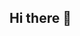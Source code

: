 ## Hi there 👋

<!--
**GDavis35Coder/GDavis35Coder** is a ✨ _special_ ✨ repository because its `README.md` (this file) appears on your GitHub profile.

Here are some ideas to get you started:

- 🔭 I’m currently working on a couple of projects, a simple runner game, a driving game & a zombie horde game.
- 🌱 I’m currently learning all aspects that are associated with game development & software development with C#, Unity & Visual Studio
- 👯 I’m looking to collaborate on games or software development.
- 🤔 I’m looking for help with gaining experiance in developing to land my first job as a developer.
- 💬 Ask me about anything
- 📫 How to reach me, linkedin - https://www.linkedin.com/in/gareth-davis-876334332/
- 😄 Pronouns He
- ⚡ Fun fact - I have many qualifications gained within game development, including a Diploma in C# Programming.
-->
